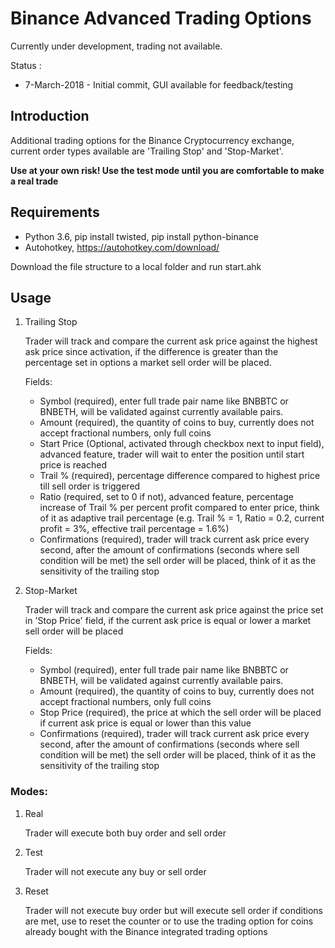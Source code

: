# Binance Advanced Trading Options #

Currently under development, trading not available.

Status :

* 7-March-2018 - Initial commit, GUI available for feedback/testing

## Introduction ##

Additional trading options for the Binance Cryptocurrency exchange, current order types available are 'Trailing Stop' and 'Stop-Market'.

**Use at your own risk! Use the test mode until you are comfortable to make a real trade**

## Requirements ##

* Python 3.6, pip install twisted, pip install python-binance
* Autohotkey, https://autohotkey.com/download/

Download the file structure to a local folder and run start.ahk

## Usage ##
1. Trailing Stop

   Trader will track and compare the current ask price against the highest ask price since activation, if the difference is
   greater than the percentage set in options a market sell order will be placed.

   Fields:
   * Symbol (required), enter full trade pair name like BNBBTC or BNBETH, will be validated against currently available pairs.
   * Amount (required), the quantity of coins to buy, currently does not accept fractional numbers, only full coins
   * Start Price (Optional, activated through checkbox next to input field), advanced feature, trader will wait to enter the 
     position until start price is reached
   * Trail % (required), percentage difference compared to highest price till sell order is triggered
   * Ratio (required, set to 0 if not), advanced feature, percentage increase of Trail % per percent profit compared to enter 
     price, think of it as adaptive trail percentage (e.g. Trail % = 1, Ratio = 0.2, current profit = 3%, effective trail 
     percentage = 1.6%)
   * Confirmations (required), trader will track current ask price every second, after the amount of confirmations (seconds 
     where sell condition will be met) the sell order will be placed, think of it as the sensitivity of the trailing stop

2. Stop-Market

   Trader will track and compare the current ask price against the price set in 'Stop Price' field, if the current ask price is
   equal or lower a market sell order will be placed
   
   Fields:
   * Symbol (required), enter full trade pair name like BNBBTC or BNBETH, will be validated against currently available pairs.
   * Amount (required), the quantity of coins to buy, currently does not accept fractional numbers, only full coins
   * Stop Price (required), the price at which the sell order will be placed if current ask price is equal or lower than this
     value
   * Confirmations (required), trader will track current ask price every second, after the amount of confirmations (seconds 
     where sell condition will be met) the sell order will be placed, think of it as the sensitivity of the trailing stop
     
### Modes:

1. Real

   Trader will execute both buy order and sell order
2. Test

   Trader will not execute any buy or sell order
3. Reset

   Trader will not execute buy order but will execute sell order if conditions are met, use to reset the counter or to use the
   trading option for coins already bought with the Binance integrated trading options



